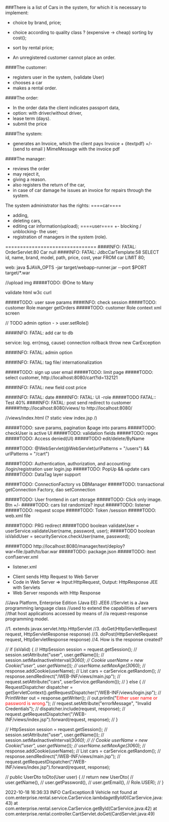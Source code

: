###There is a list of Cars in the system, for which it is necessary to implement: 
+ choice by brand, price;
+ choice according to quality class ? (expensive -> cheap) sorting by cost();
+ sort by rental price;

+ An unregistered customer cannot place an order.

####The customer: 
+ registers user in the system, (validate User) 
+ chooses a car 
+ makes a rental order.

####The order:
+ In the order data the client indicates passport data, 
+ option: with driver/without driver,  
+ lease term (days).
+ submit the price


####The system: 
+ generates an Invoice, which the client pays Invoice + (itextpdf) 
+/- (send to email ) MimeMessage with the invoice pdf

####The manager:
- reviews the order 
- may reject it, 
- giving a reason.
- also registers the return of the car, 
- in case of car damage he issues an invoice for repairs through the system.

The system administrator has the rights:
====car====
- adding, 
- deleting cars, 
- editing car information(upload);
====user====
+- blocking / unblocking- the user;
- registration of managers in the system (role).

===============================
####INFO: FATAL: OrderServlet:80 Car null
####INFO: FATAL: JdbcCarTemplate:58 SELECT id, name, brand, model, path, price, cost, year FROM car LIMIT 80;

web: java $JAVA_OPTS -jar target/webapp-runner.jar --port $PORT target/*.war

//upload img
#####TODO: @One to Many

validate html w3c curl

#####TODO: user save params
####INFO: check session
#####TODO: customer Role manger getOrders
#####TODO: customer Role
context xml screen

// TODO admin option  - > user.setRole()

####INFO: FATAL: add car to db

service: log. err(msg, cause)
connection rollback
throw new CarException

####INFO: FATAL: admin option

####INFO: FATAL: tag file/ internationalization

#####TODO: sign up user email
#####TODO: limit page
#####TODO: select customer, http://localhost:8080/cart?id=132121

####INFO: FATAL: new field cost price

####INFO: FATAL: date
####INFO: FATAL: UI -role
#####TODO FATAL:: Test 40%
####INFO: FATAL: post send redirect to customer
#####!http://localhost:8080/views/ to http://localhost:8080/ 

//views/index.html (? static view index.jsp /)

#####TODO: save params, pagination &page into params
#####TODO: checkUser is active UI
#####TODO: validation fields
#####TODO: regex
#####TODO: Access denied(UI)
#####TODO edit/delete/ByName

#####TODO: @WebServlet(@WebServlet(urlPatterns = "/users") && urlPatterns = "/cart")

#####TODO: Authentication, authorization, and accounting: /login/registration user login.jsp
#####TODO: PopUp && update cars
#####TODO: DataTag layer support

#####TODO: ConnectionFactory vs DBManager
#####TODO: transactional getConnection Factory, dao setConnection

#####TODO: User frontend in cart storage
#####TODO: Click only image. Btn +/-
#####TODO: cars list randomize? input
#####TODO: listener
#####TODO: request scope
#####TODO: Token /session
#####TODO: web.xml file

#####TODO: PRG redirect
#####TODO boolean validateUser = userService.validateUser(name, password, user);
#####TODO boolean isValidUser = securityService.checkUser(name, password);

#####TODO http://localhost:8080/manager/text/deploy?war=file:/path/to/bar.war
#####TODO: package.json
#####TODO: itext
conf\server.xml
- listener.xml


* Client sends Http Request to Web Server
* Code in Web Server => Input:HttpRequest, Output: HttpResponse JEE with Servlets
* Web Server responds with Http Response


//Java Platform, Enterprise Edition (Java EE) JEE6
//Servlet is a Java programming language class
//used to extend the capabilities of servers
//that host applications accessed by means of
//a request-response programming model.

//1. extends javax.servlet.http.HttpServlet
//3. doGet(HttpServletRequest request, HttpServletResponse response)
//3. doPost(HttpServletRequest request, HttpServletResponse response)
//4. How is the response created?


//        if (isValid) {
//            HttpSession session = request.getSession();
//            session.setAttribute("user", user.getName());
//            session.setMaxInactiveInterval(30*60);
//            Cookie userName = new Cookie("user", user.getName());
//            userName.setMaxAge(30*60);
//            response.addCookie(userName);
//            List<Car> cars = carService.getRandom();
//            response.sendRedirect("/WEB-INF/views/main.jsp");
//        request.setAttribute("cars", userService.getRandom());
//        } else {
//            RequestDispatcher dispatcher = getServletContext().getRequestDispatcher("/WEB-INF/views/login.jsp");
//            PrintWriter out = response.getWriter();
//            out.println("<font color=red>Either user name or password is wrong.</font>");
//            request.setAttribute("errorMessage", "Invalid Credentials");
//            dispatcher.include(request, response);
//            request.getRequestDispatcher("/WEB-INF/views/index.jsp").forward(request, response);
//        }

//            HttpSession session = request.getSession();
//            session.setAttribute("user", user.getName());
//            session.setMaxInactiveInterval(30*60);
//
//            Cookie userName = new Cookie("user", user.getName());
//            userName.setMaxAge(30*60);
//            response.addCookie(userName);
//            List<Car> cars = carService.getRandom();
//            response.sendRedirect("/WEB-INF/views/main.jsp");
//            request.getRequestDispatcher("/WEB-INF/views/index.jsp").forward(request, response);

//    public UserDto toDto(User user) {
//        return new UserDto(
//                user.getName(),
//                user.getPassword(),
//                user.getEmail(),
//                Role.USER);
//    }

2022-10-18 16:36:33 INFO  CarException:8 Vehicle not found
at com.enterprise.rental.service.CarService.lambda$getById$0(CarService.java:43)
at com.enterprise.rental.service.CarService.getById(CarService.java:42)
at com.enterprise.rental.controller.CartServlet.doGet(CardServlet.java:49)